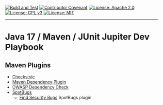 [![Build and Test](https://github.com/devplaybooks/java17_maven_junit5/actions/workflows/CI.yml/badge.svg)](https://github.com/devplaybooks/java17_maven_junit5/actions/workflows/CI.yml)
[![Contributor Covenant](https://img.shields.io/badge/Contributor%20Covenant-2.1-4baaaa.svg)](CODE_OF_CONDUCT.md)
[![License: Apache 2.0](https://img.shields.io/badge/license-Apache%202.0-blue?style=flat-square)](LICENSE-APACHE)
[![License: GPL v3](https://img.shields.io/badge/License-GPLv3-blue.svg)](LICENSE-GPLv3)
[![License: MIT](https://img.shields.io/badge/license-MIT-blue?style=flat-square)](LICENSE-MIT)

---

# Java 17 / Maven / JUnit Jupiter Dev Playbook

## Maven Plugins

* [Checkstyle](https://checkstyle.org/)
* [Maven Dependency Plugin](https://maven.apache.org/plugins/maven-dependency-plugin/)
* [OWASP Dependency Check](https://jeremylong.github.io/DependencyCheck/general/internals.html)
* [SpotBugs](https://spotbugs.github.io/)
  * [Find Security Bugs](https://find-sec-bugs.github.io/tutorials.htm#Maven) SpotBugs plugin
